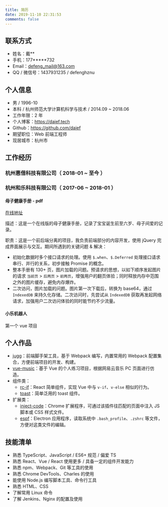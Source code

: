 ```yaml
---
title: 简历
date: 2019-11-10 22:31:53
comments: false
---
```


## 联系方式

- 姓名：戴\*\*
- 手机：177**\***732
- Email：<defeng_mail@163.com>
- QQ / 微信号：1437931235 / defenghznu

## 个人信息

- 男 / 1996-10
- 本科 / 杭州师范大学计算机科学与技术 / 2014.09 ~ 2018.06
- 工作年限：2 年
- 个人博客：<https://daief.tech>
- Github：<https://github.com/daief>
- 期望职位：Web 前端工程师
- 现居城市：杭州市

## 工作经历

### 杭州惠借科技有限公司（ 2018-01 ~ 至今 ）

### 杭州和乐科技有限公司（ 2017-06 ~ 2018-01 ）

#### 母子健康手册 - pdf

[在线地址](http://muzi.heletech.cn:3003/mz/mz-health-hz/read-pdf/html/ReadHandbook/read-handbook.html)

描述：这是一个在线版的母子健康手册，记录了宝宝诞生前至六岁、母子间爱的记录。

职责：这是一个前后端分离的项目，我负责前端部分的内容开发，使用 jQuery 完成界面展示与交互。期间所遇到的关键问题 & 解决：

- 初始化数据时多个接口请求的处理。使用 `$.when`、`$.Deferred` 处理接口请求串行、并行的关系，初步接触 Promise 的概念。
- 整本手册有 130+ 页，图片加载的问题。预请求的思想，以如下顺序发起图片的请求 `当前页` > `后两页` > `前两页`，增强用户的翻页体验；同时释放内存中范围之外的图片缓存，避免内存爆炸。
- 二次访问，图片加载的问题。图片第一次下载后，转换为 base64，通过 `IndexedDB` 来持久化存储。二次访问时，先尝试从 `IndexedDB` 获取再发起网络请求，加强用户二次访问体验的同时能节约不少流量。

#### 小乐机器人

<!-- TODO -->
第一个 vue 项目

## 个人作品

- [jugg](https://github.com/daief/jugg)：前端脚手架工具，基于 Webpack 编写，内置常用的 Webpack 配置集合，方便前端项目的开发、构建。
- [vue-music](https://github.com/daief/vue-music)：基于 Vue 的个人练习项目，根据网易云音乐 PC 页面进行仿造。
- 组件类：
  - [rc-if](https://github.com/daief/rc-if)：React 简单组件，实现 Vue 中与 `v-if`、`v-else` 相似的行为。
  - [toast](https://github.com/daief/axew-toast)：简单泛用的 toast 组件。
- 扩展类：
  - [inject-code](https://github.com/daief/inject-code)：Chrome 扩展程序，可通过该插件往匹配的页面中注入 JS 脚本或 CSS 样式文件。
  - [espf](https://github.com/daief/espf)：Electron 应用程序，读取系统中 `.bash_profile`、`.zshrc` 等文件，方便对这类文件的编辑。

## 技能清单

- 熟悉 TypeScript、JavaScript / ES6+ 规范 / 偏爱 TS
- 熟悉 React、Vue / React 使用更多 / 具备一定的组件开发能力
- 熟悉 npm、Webpack、Git 等工具的使用
- 熟悉 Chrome DevTools、Charles 的使用
- 能使用 Node.js 编写脚本工具、命令行工具
- 熟悉 HTML、CSS
- 了解常用 Linux 命令
- 了解 Jenkins、Nginx 的配置及使用

<!-- TODO https://github.com/geekcompany/ResumeSample/blob/master/web.md -->
